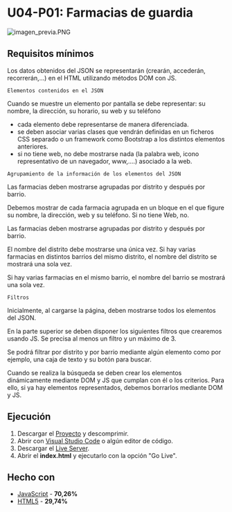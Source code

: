 # U04-P01: Farmacias de guardia

![imagen_previa.PNG](https://github.com/Ayoamaro/farmacias_guardia.github.io/blob/master/img/imagen_previa.PNG?raw=true)

## Requisitos mínimos
Los datos obtenidos del JSON se representarán (crearán, accederán, recorrerán,...) en el HTML utilizando métodos DOM con JS. 
````
Elementos contenidos en el JSON
````
Cuando se muestre un elemento por pantalla se debe representar: su nombre, la dirección, su horario, su web y su teléfono
* cada elemento debe representarse de manera diferenciada.
* se deben asociar varias clases que vendrán definidas en un ficheros CSS separado o un framework como Bootstrap a los distintos elementos anteriores.
* si no tiene web, no debe mostrarse nada (la palabra web, icono representativo de un navegador, www,....) asociado a la web.

````
Agrupamiento de la información de los elementos del JSON
````
Las farmacias deben mostrarse agrupadas por distrito y después por barrio.

Debemos mostrar de cada farmacia agrupada en un bloque en el que figure su nombre, la dirección, web y su teléfono. Si no tiene Web, no.

Las farmacias deben mostrarse agrupadas por distrito y después por barrio.

El nombre del distrito debe mostrarse una única vez. Si hay varias farmacias en distintos barrios del mismo distrito, el nombre del distrito se mostrará una sola vez.

Si hay varias farmacias en el mismo barrio, el nombre del barrio se mostrará una sola vez.
````
Filtros
````
Inicialmente, al cargarse la página, deben mostrarse todos los elementos del JSON.

En la parte superior se deben disponer los siguientes filtros que crearemos usando JS. Se precisa al menos un filtro y un máximo de 3.

Se podrá filtrar por distrito y por barrio mediante algún elemento como por ejemplo, una caja de texto y su botón para buscar.

Cuando se realiza la búsqueda se deben crear los elementos dinámicamente mediante DOM y JS que cumplan con él o los criterios. Para ello, si ya hay elementos representados, debemos borrarlos mediante DOM y JS.

## Ejecución
1. Descargar el [Proyecto](https://bit.ly/2XH6Iz1) y descomprimir.
2. Abrir con [Visual Studio Code](https://code.visualstudio.com) o algún editor de código.
3. Descargar el [Live Server](https://bit.ly/3elOzNx).
3. Abrir el **index.html** y ejecutarlo con la opción "Go Live".

## Hecho con
* [JavaScript](https://developer.mozilla.org/es/docs/Web/JavaScript) - **70,26%**
* [HTML5](https://developer.mozilla.org/es/docs/HTML/HTML5) - **29,74%**
